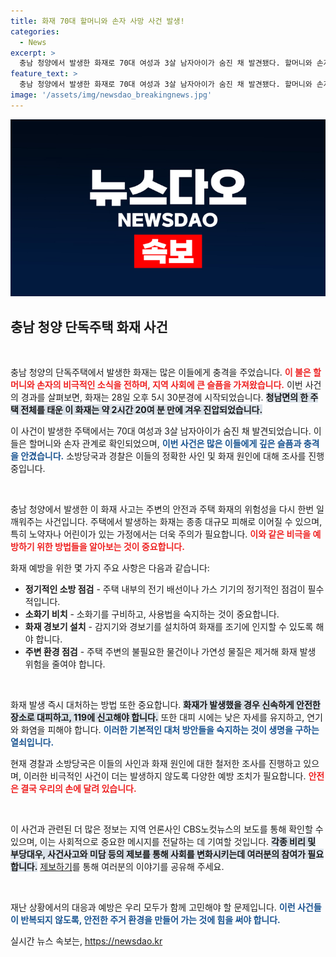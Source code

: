 ```yaml
---
title: 화재 70대 할머니와 손자 사망 사건 발생!
categories:
  - News
excerpt: >
  충남 청양에서 발생한 화재로 70대 여성과 3살 남자아이가 숨진 채 발견됐다. 할머니와 손자 관계인 이들은 화재가 발생한 지 2시간 후 발견되었으며, 경찰은 원인 조사에 나섰다. 이 소식이 궁금하다면 클릭하세요!
feature_text: >
  충남 청양에서 발생한 화재로 70대 여성과 3살 남자아이가 숨진 채 발견됐다. 할머니와 손자 관계인 이들은 화재가 발생한 지 2시간 후 발견되었으며, 경찰은 원인 조사에 나섰다. 이 소식이 궁금하다면 클릭하세요!
image: '/assets/img/newsdao_breakingnews.jpg'
---
```


<p><img src="/assets/img/newsdao_breakingnews.jpg" alt="koreaapp 속보" /></p>

<h2 data-ke-size="size26">충남 청양 단독주택 화재 사건</h2>

<p data-ke-size="size16">&nbsp;</p>

<p>충남 청양의 단독주택에서 발생한 화재는 많은 이들에게 충격을 주었습니다. <b><span style="color: #ee2323;">이 불은 할머니와 손자의 비극적인 소식을 전하며, 지역 사회에 큰 슬픔을 가져왔습니다.</span></b> 이번 사건의 경과를 살펴보면, 화재는 28일 오후 5시 30분경에 시작되었습니다. <b><span style="background-color: #21538527;">청남면의 한 주택 전체를 태운 이 화재는 약 2시간 20여 분 만에 겨우 진압되었습니다.</span></b> </p>

<p>이 사건이 발생한 주택에서는 70대 여성과 3살 남자아이가 숨진 채 발견되었습니다. 이들은 할머니와 손자 관계로 확인되었으며, <b><span style="color: #1a5490;">이번 사건은 많은 이들에게 깊은 슬픔과 충격을 안겼습니다.</span></b> 소방당국과 경찰은 이들의 정확한 사인 및 화재 원인에 대해 조사를 진행 중입니다.</p>

<p data-ke-size="size16">&nbsp;</p>

<p>충남 청양에서 발생한 이 화재 사고는 주변의 안전과 주택 화재의 위험성을 다시 한번 일깨워주는 사건입니다. 주택에서 발생하는 화재는 종종 대규모 피해로 이어질 수 있으며, 특히 노약자나 어린이가 있는 가정에서는 더욱 주의가 필요합니다. <b><span style="color: #ee2323;">이와 같은 비극을 예방하기 위한 방법들을 알아보는 것이 중요합니다.</span></b></p>

<p>화재 예방을 위한 몇 가지 주요 사항은 다음과 같습니다:</p>

<ul>
  <li><b>정기적인 소방 점검</b> - 주택 내부의 전기 배선이나 가스 기기의 정기적인 점검이 필수적입니다.</li>
  <li><b>소화기 비치</b> - 소화기를 구비하고, 사용법을 숙지하는 것이 중요합니다.</li>
  <li><b>화재 경보기 설치</b> - 감지기와 경보기를 설치하여 화재를 조기에 인지할 수 있도록 해야 합니다.</li>
  <li><b>주변 환경 점검</b> - 주택 주변의 불필요한 물건이나 가연성 물질은 제거해 화재 발생 위험을 줄여야 합니다.</li>
</ul>

<p data-ke-size="size16">&nbsp;</p>

<p>화재 발생 즉시 대처하는 방법 또한 중요합니다. <b><span style="background-color: #21538527;">화재가 발생했을 경우 신속하게 안전한 장소로 대피하고, 119에 신고해야 합니다.</span></b> 또한 대피 시에는 낮은 자세를 유지하고, 연기와 화염을 피해야 합니다. <b><span style="color: #1a5490;">이러한 기본적인 대처 방안들을 숙지하는 것이 생명을 구하는 열쇠입니다.</span></b></p>

<p>현재 경찰과 소방당국은 이들의 사인과 화재 원인에 대한 철저한 조사를 진행하고 있으며, 이러한 비극적인 사건이 더는 발생하지 않도록 다양한 예방 조치가 필요합니다. <b><span style="color: #ee2323;">안전은 결국 우리의 손에 달려 있습니다.</span></b> </p>

<p data-ke-size="size16">&nbsp;</p>

<p>이 사건과 관련된 더 많은 정보는 지역 언론사인 CBS노컷뉴스의 보도를 통해 확인할 수 있으며, 이는 사회적으로 중요한 메시지를 전달하는 데 기여할 것입니다. <b><span style="background-color: #21538527;">각종 비리 및 부당대우, 사건사고와 미담 등의 제보를 통해 사회를 변화시키는데 여러분의 참여가 필요합니다.</span></b> <a href="https://url.kr/b71afn">제보하기</a>를 통해 여러분의 이야기를 공유해 주세요. </p>

<p data-ke-size="size16">&nbsp;</p>

<p>재난 상황에서의 대응과 예방은 우리 모두가 함께 고민해야 할 문제입니다. <b><span style="color: #1a5490;">이런 사건들이 반복되지 않도록, 안전한 주거 환경을 만들어 가는 것에 힘을 써야 합니다.</span></b></p>
실시간 뉴스 속보는, <a href="https://newsdao.kr" rel="dofollow">https://newsdao.kr</a>


